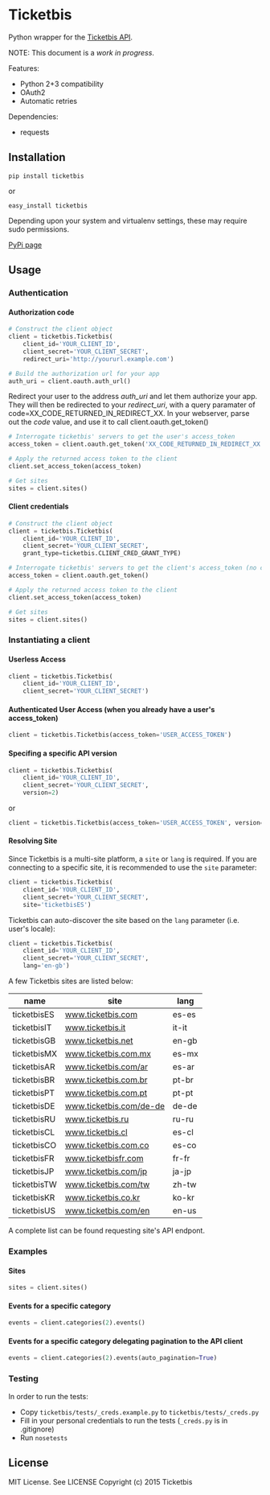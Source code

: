 # Ticketbis

Python wrapper for the [Ticketbis API](http://api.ticketbis.com).

NOTE: This document is a *work in progress*.

Features:

* Python 2+3 compatibility
* OAuth2
* Automatic retries

Dependencies:

* requests

## Installation

    pip install ticketbis

or

    easy_install ticketbis

Depending upon your system and virtualenv settings, these may require sudo permissions.

[PyPi page](https://pypi.python.org/pypi/ticketbis)

## Usage

### Authentication

#### Authorization code

```python
# Construct the client object
client = ticketbis.Ticketbis(
    client_id='YOUR_CLIENT_ID', 
    client_secret='YOUR_CLIENT_SECRET', 
    redirect_uri='http://yoururl.example.com')

# Build the authorization url for your app
auth_uri = client.oauth.auth_url()
```

Redirect your user to the address *auth_uri* and let them authorize your app. They will then be redirected to your *redirect_uri*, with a query paramater of code=XX_CODE_RETURNED_IN_REDIRECT_XX. In your webserver, parse out the *code* value, and use it to call client.oauth.get_token()

```python
# Interrogate ticketbis' servers to get the user's access_token
access_token = client.oauth.get_token('XX_CODE_RETURNED_IN_REDIRECT_XX')

# Apply the returned access token to the client
client.set_access_token(access_token)

# Get sites
sites = client.sites()
```

#### Client credentials

```python
# Construct the client object
client = ticketbis.Ticketbis(
    client_id='YOUR_CLIENT_ID', 
    client_secret='YOUR_CLIENT_SECRET', 
    grant_type=ticketbis.CLIENT_CRED_GRANT_TYPE)

# Interrogate ticketbis' servers to get the client's access_token (no code required)
access_token = client.oauth.get_token()

# Apply the returned access token to the client
client.set_access_token(access_token)

# Get sites
sites = client.sites()
```
    
### Instantiating a client
#### Userless Access

```python
client = ticketbis.Ticketbis(
    client_id='YOUR_CLIENT_ID', 
    client_secret='YOUR_CLIENT_SECRET')
```

#### Authenticated User Access (when you already have a user's access_token)

```python
client = ticketbis.Ticketbis(access_token='USER_ACCESS_TOKEN')
```

#### Specifing a specific API version

```python
client = ticketbis.Ticketbis(
    client_id='YOUR_CLIENT_ID', 
    client_secret='YOUR_CLIENT_SECRET', 
    version=2)
```

or

```python
client = ticketbis.Ticketbis(access_token='USER_ACCESS_TOKEN', version=2)
```

#### Resolving Site
Since Ticketbis is a multi-site platform, a `site` or `lang` is required. If you are connecting to a specific site, it is recommended to use the `site` parameter:

```python
client = ticketbis.Ticketbis(
    client_id='YOUR_CLIENT_ID', 
    client_secret='YOUR_CLIENT_SECRET', 
    site='ticketbisES')
```
Ticketbis can auto-discover the site based on the `lang` parameter (i.e. user's locale):

```python
client = ticketbis.Ticketbis(
    client_id='YOUR_CLIENT_ID', 
    client_secret='YOUR_CLIENT_SECRET', 
    lang='en-gb')
```

A few Ticketbis sites are listed below:

| name              | site                       | lang  |
| ----------------- | -------------------------- | ----- |
| ticketbisES       | www.ticketbis.com          | es-es |
| ticketbisIT       | www.ticketbis.it           | it-it |
| ticketbisGB       | www.ticketbis.net          | en-gb |
| ticketbisMX       | www.ticketbis.com.mx       | es-mx |
| ticketbisAR       | www.ticketbis.com/ar       | es-ar |
| ticketbisBR       | www.ticketbis.com.br       | pt-br |
| ticketbisPT       | www.ticketbis.com.pt       | pt-pt |
| ticketbisDE       | www.ticketbis.com/de-de    | de-de |
| ticketbisRU       | www.ticketbis.ru           | ru-ru |
| ticketbisCL       | www.ticketbis.cl           | es-cl |
| ticketbisCO       | www.ticketbis.com.co       | es-co |
| ticketbisFR       | www.ticketbisfr.com        | fr-fr |
| ticketbisJP       | www.ticketbis.com/jp       | ja-jp |
| ticketbisTW       | www.ticketbis.com/tw       | zh-tw |
| ticketbisKR       | www.ticketbis.co.kr        | ko-kr |
| ticketbisUS       | www.ticketbis.com/en       | en-us |

A complete list can be found requesting site's API endpont.

### Examples

#### Sites

```python
sites = client.sites()
```

#### Events for a specific category

```python
events = client.categories(2).events()
```

#### Events for a specific category delegating pagination to the API client

```python
events = client.categories(2).events(auto_pagination=True)
```

### Testing
In order to run the tests:
* Copy `ticketbis/tests/_creds.example.py` to `ticketbis/tests/_creds.py`
* Fill in your personal credentials to run the tests (`_creds.py` is in .gitignore)
* Run `nosetests`

## License
MIT License. See LICENSE
Copyright (c) 2015 Ticketbis
